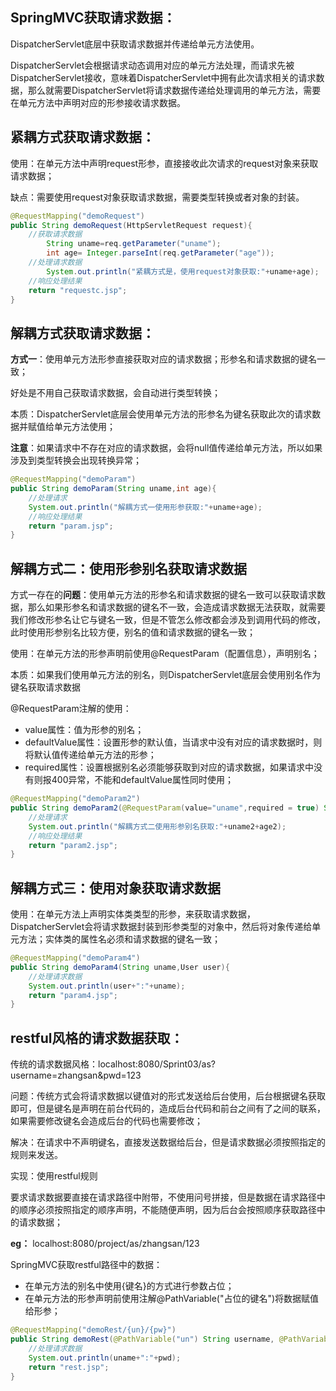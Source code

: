 ## SpringMVC获取请求数据：

DispatcherServlet底层中获取请求数据并传递给单元方法使用。

DispatcherServlet会根据请求动态调用对应的单元方法处理，而请求先被DispatcherServlet接收，意味着DispatcherServlet中拥有此次请求相关的请求数据，那么就需要DispatcherServlet将请求数据传递给处理调用的单元方法，需要在单元方法中声明对应的形参接收请求数据。

## 紧耦方式获取请求数据：

使用：在单元方法中声明request形参，直接接收此次请求的request对象来获取请求数据；

缺点：需要使用request对象获取请求数据，需要类型转换或者对象的封装。

```java
@RequestMapping("demoRequest")
public String demoRequest(HttpServletRequest request){
    //获取请求数据
        String uname=req.getParameter("uname");
        int age= Integer.parseInt(req.getParameter("age"));
    //处理请求数据
        System.out.println("紧耦方式是，使用request对象获取:"+uname+age);
    //响应处理结果
    return "requestc.jsp";
}
```

## 解耦方式获取请求数据：

**方式一**：使用单元方法形参直接获取对应的请求数据；形参名和请求数据的键名一致；

好处是不用自己获取请求数据，会自动进行类型转换；

本质：DispatcherServlet底层会使用单元方法的形参名为键名获取此次的请求数据并赋值给单元方法使用；

**注意**：如果请求中不存在对应的请求数据，会将null值传递给单元方法，所以如果涉及到类型转换会出现转换异常；

```java
@RequestMapping("demoParam")
public String demoParam(String uname,int age){
    //处理请求
    System.out.println("解耦方式一使用形参获取:"+uname+age);
    //响应处理结果
    return "param.jsp";
}
```

## 解耦方式二：使用形参别名获取请求数据

方式一存在的**问题**：使用单元方法的形参名和请求数据的键名一致可以获取请求数据，那么如果形参名和请求数据的键名不一致，会造成请求数据无法获取，就需要我们修改形参名让它与键名一致，但是不管怎么修改都会涉及到调用代码的修改，此时使用形参别名比较方便，别名的值和请求数据的键名一致；

使用：在单元方法的形参声明前使用@RequestParam（配置信息），声明别名；

本质：如果我们使用单元方法的别名，则DispatcherServlet底层会使用别名作为键名获取请求数据

@RequestParam注解的使用：

- value属性：值为形参的别名；
- defaultValue属性：设置形参的默认值，当请求中没有对应的请求数据时，则将默认值传递给单元方法的形参；
- required属性：设置根据别名必须能够获取到对应的请求数据，如果请求中没有则报400异常，不能和defaultValue属性同时使用；

```java
@RequestMapping("demoParam2")
public String demoParam2(@RequestParam(value="uname",required = true) String uname2,@RequestParam(value="age") int age2){
    //处理请求
    System.out.println("解耦方式二使用形参别名获取:"+uname2+age2);
    //响应处理结果
    return "param2.jsp";
}
```

## 解耦方式三：使用对象获取请求数据

使用：在单元方法上声明实体类类型的形参，来获取请求数据，DispatcherServlet会将请求数据封装到形参类型的对象中，然后将对象传递给单元方法；实体类的属性名必须和请求数据的键名一致；

```java
@RequestMapping("demoParam4")
public String demoParam4(String uname,User user){
    //处理请求数据
    System.out.println(user+":"+uname);
    return "param4.jsp";
}
```

## restful风格的请求数据获取：

传统的请求数据风格：localhost:8080/Sprint03/as?username=zhangsan&pwd=123

问题：传统方式会将请求数据以键值对的形式发送给后台使用，后台根据键名获取即可，但是键名是声明在前台代码的，造成后台代码和前台之间有了之间的联系，如果需要修改键名会造成后台的代码也需要修改；

解决：在请求中不声明键名，直接发送数据给后台，但是请求数据必须按照指定的规则来发送。

实现：使用restful规则

要求请求数据要直接在请求路径中附带，不使用问号拼接，但是数据在请求路径中的顺序必须按照指定的顺序声明，不能随便声明，因为后台会按照顺序获取路径中的请求数据；

**eg：** localhost:8080/project/as/zhangsan/123

SpringMVC获取restful路径中的数据：

- 在单元方法的别名中使用{键名}的方式进行参数占位；
- 在单元方法的形参声明前使用注解@PathVariable("占位的键名")将数据赋值给形参；

```java
@RequestMapping("demoRest/{un}/{pw}")
public String demoRest(@PathVariable("un") String username, @PathVariable("pw") String pwd){
    //处理请求数据
    System.out.println(uname+":"+pwd);
    return "rest.jsp";
}
```

